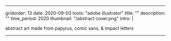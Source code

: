 ---

gridorder: 13
date: 2020-09-03
tools: "adobe illustrator"
title: ""
description: ""
time_period: 2020
thumbnail: "/abstract cover.png"
intro: |
 
 abstract art made from papyrus, comic sans, & impact letters



---